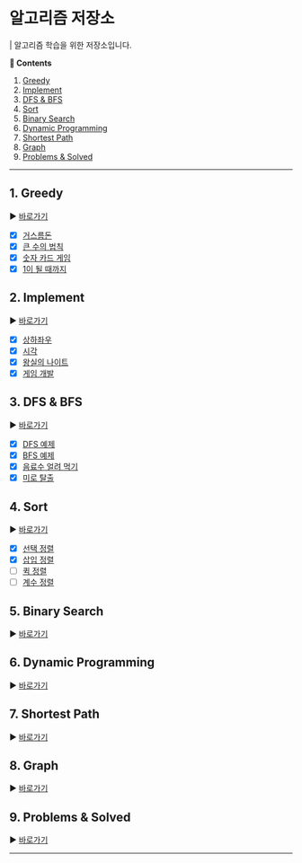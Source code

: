 # 알고리즘 저장소

| 알고리즘 학습을 위한 저장소입니다.

**:book: Contents**
1. [Greedy](#1-greedy)
2. [Implement](#2-implement)
3. [DFS & BFS](#3-dfs--bfs)
4. [Sort](#4-sort)
5. [Binary Search](#5-binary-search)
6. [Dynamic Programming](#6-dynamic-programming)
7. [Shortest Path](#7-shortest-path)
8. [Graph](#8-graph)
9. [Problems & Solved](#9-problems--solved)

---

## 1. Greedy
:arrow_forward: [바로가기](/src/main/kotlin/greedy)
* [X] [거스름돈](/src/main/kotlin/greedy/거스름돈.kt)
* [X] [큰 수의 법칙](/src/main/kotlin/greedy/큰_수의_법칙.kt)
* [X] [숫자 카드 게임](/src/main/kotlin/greedy/숫자_카드_게임.kt)
* [X] [1이 될 때까지](/src/main/kotlin/greedy/1이_될_때까지.kt)

## 2. Implement
:arrow_forward: [바로가기](/src/main/kotlin/implement)
* [X] [상하좌우](/src/main/kotlin/implement/상하좌우.kt)
* [X] [시각](/src/main/kotlin/implement/시각.kt)
* [X] [왕실의 나이트](/src/main/kotlin/implement/왕실의_나이트.kt)
* [X] [게임 개발](/src/main/kotlin/implement/게임_개발.kt)

## 3. DFS & BFS
:arrow_forward: [바로가기](/src/main/kotlin/dfsbfs)
* [X] [DFS 예제](/src/main/kotlin/dfsbfs/DFS_예제.kt)
* [X] [BFS 예제](/src/main/kotlin/dfsbfs/BFS_예제.kt)
* [X] [음료수 얼려 먹기](/src/main/kotlin/dfsbfs/음료수_얼려_먹기.kt)
* [X] [미로 탈출](/src/main/kotlin/dfsbfs/미로_탈출.kt)

## 4. Sort
:arrow_forward: [바로가기](/src/main/kotlin/sort)
* [X] [선택 정렬](/src/main/kotlin/sort/선택_정렬.kt)
* [X] [삽입 정렬](/src/main/kotlin/sort/삽입_정렬.kt)
* [ ] [퀵 정렬](/src/main/kotlin/sort/퀵_정렬.kt)
* [ ] [계수 정렬](/src/main/kotlin/sort/계수_정렬.kt)

## 5. Binary Search
:arrow_forward: [바로가기](/src/main/kotlin/binarysearch)

## 6. Dynamic Programming
:arrow_forward: [바로가기](/src/main/kotlin/dynamicprogramming)

## 7. Shortest Path
:arrow_forward: [바로가기](/src/main/kotlin/shortestpath)

## 8. Graph
:arrow_forward: [바로가기](/src/main/kotlin/graph)

## 9. Problems & Solved
:arrow_forward: [바로가기](/src/main/kotlin/problems)

---
